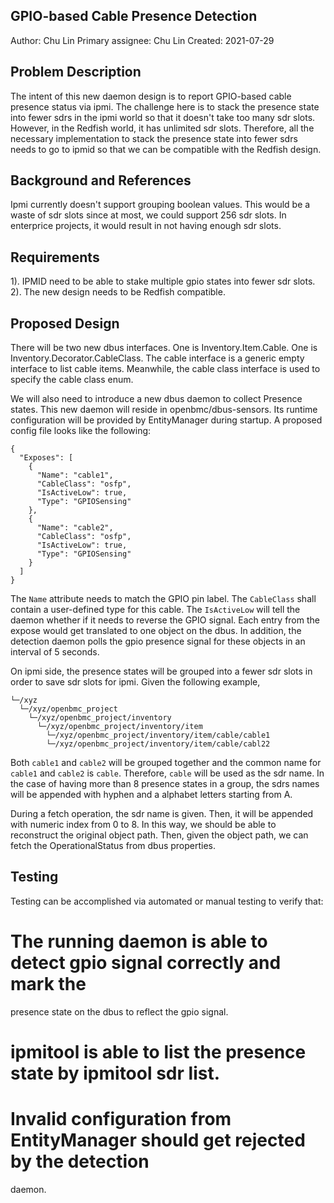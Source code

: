 ## GPIO-based Cable Presence Detection
Author:
  Chu Lin
Primary assignee:
  Chu Lin
Created:
  2021-07-29
## Problem Description
The intent of this new daemon design is to report GPIO-based cable presence
status via ipmi. The challenge here is to stack the presence state into fewer
sdrs in the ipmi world so that it doesn't take too many sdr slots. However,
in the Redfish world, it has unlimited sdr slots. Therefore, all the necessary
implementation to stack the presence state into fewer sdrs needs to go to ipmid
so that we can be compatible with the Redfish design.

## Background and References
Ipmi currently doesn't support grouping boolean values. This would be a waste of
sdr slots since at most, we could support 256 sdr slots. In enterprice projects,
it would result in not having enough sdr slots.

## Requirements
1). IPMID need to be able to stake multiple gpio states into fewer sdr slots.
2). The new design needs to be Redfish compatible.

## Proposed Design
There will be two new dbus interfaces. One is Inventory.Item.Cable. One is
Inventory.Decorator.CableClass. The cable interface is a generic
empty interface to list cable items. Meanwhile, the cable class interface is
used to specify the cable class enum.

We will also need to introduce a new dbus daemon to collect Presence states.
This new daemon will reside in openbmc/dbus-sensors. Its runtime configuration
will be provided by EntityManager during startup. A proposed config file looks
like the following:
```
{
  "Exposes": [
    {
      "Name": "cable1",
      "CableClass": "osfp",
      "IsActiveLow": true,
      "Type": "GPIOSensing"
    },
    {
      "Name": "cable2",
      "CableClass": "osfp",
      "IsActiveLow": true,
      "Type": "GPIOSensing"
    }
  ]
}
```
The `Name` attribute needs to match the GPIO pin label. The `CableClass` shall
contain a user-defined type for this cable. The `IsActiveLow` will tell the
daemon whether if it needs to reverse the GPIO signal. Each entry from the expose
would get translated to one object on the dbus. In addition, the detection daemon
polls the gpio presence signal for these objects in an interval of 5 seconds.

On ipmi side, the presence states will be grouped into a fewer sdr slots in
order to save sdr slots for ipmi. Given the following example,
```
└─/xyz
  └─/xyz/openbmc_project
    └─/xyz/openbmc_project/inventory
      └─/xyz/openbmc_project/inventory/item
        └─/xyz/openbmc_project/inventory/item/cable/cable1
        └─/xyz/openbmc_project/inventory/item/cable/cabl22
```
Both `cable1` and `cable2` will be grouped together and the common name
for `cable1` and `cable2` is `cable`. Therefore, `cable` will be used as the 
sdr name. In the case of having more than 8 presence states in a group,
the sdrs names will be appended with hyphen and a alphabet letters starting
from A.

During a fetch operation, the sdr name is given. Then, it will be appended with
numeric index from 0 to 8. In this way, we should be able to reconstruct the
original object path. Then, given the object path, we can fetch the
OperationalStatus from dbus properties.

## Testing
Testing can be accomplished via automated or manual testing to verify that:

# The running daemon is able to detect gpio signal correctly and mark the
presence state on the dbus to reflect the gpio signal.

# ipmitool is able to list the presence state by ipmitool sdr list.

# Invalid configuration from EntityManager should get rejected by the detection
daemon.
